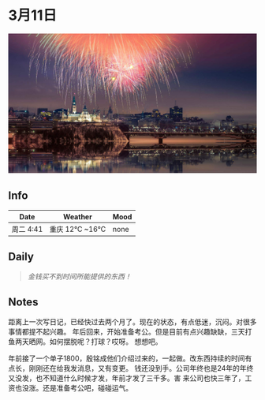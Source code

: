 # 3月11日 

![13.jpg](log_img/13.jpg)
## Info

| Date    | Weather       | Mood |
|---------|---------------|------|
| 周二 4:41 | 重庆 12°C ~16°C | none |

## Daily

> *金钱买不到时间所能提供的东西！*


## Notes

<p>
  距离上一次写日记，已经快过去两个月了。现在的状态，有点低迷，沉闷。对很多事情都提不起兴趣。
年后回来，开始准备考公。但是目前有点兴趣缺缺，三天打鱼两天晒网。如何摆脱呢？打球？哎呀。
想想吧。
</p>

<p>
年前接了一个单子1800，殷铭成他们介绍过来的，一起做。改东西持续的时间有点长，刚刚还在给我发消息，又有变更。
钱还没到手。公司年终也是24年的年终又没发，也不知道什么时候才发，年前才发了三千多。害
来公司也快三年了，工资也没涨。还是准备考公吧，碰碰运气。
</p>






